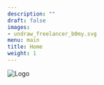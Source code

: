 ```yaml
---
description: ""
draft: false
images:
- undraw_freelancer_b0my.svg
menu: main
title: Home
weight: 1
---
```



![Logo](/images/Hawaii_arrangement_1A_png.png) 